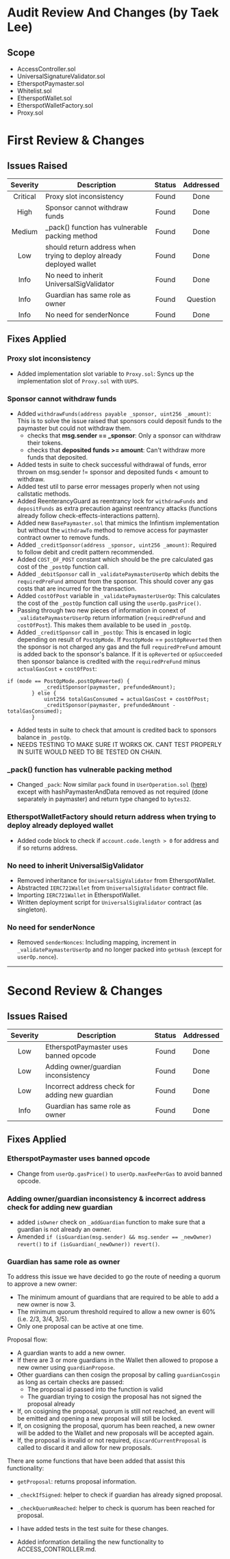 # Audit Review And Changes (by Taek Lee)

## Scope

* AccessController.sol
* UniversalSignatureValidator.sol
* EtherspotPaymaster.sol
* Whitelist.sol
* EtherspotWallet.sol
* EtherspotWalletFactory.sol
* Proxy.sol

# First Review & Changes

## Issues Raised

| Severity |                       Description                    |  Status  |  Addressed  |
|:--------:|------------------------------------------------------|:--------:|:-----------:|
| Critical | Proxy slot inconsistency                             | Found    | Done        |
| High     | Sponsor cannot withdraw funds                        | Found    | Done        |
| Medium   | _pack() function has vulnerable packing method       | Found    | Done        |
| Low      | should return address when trying to deploy already deployed wallet | Found |  Done  |
| Info     | No need to inherit UniversalSigValidator             | Found    | Done        |
| Info     | Guardian has same role as owner                      | Found    | Question    |
| Info     | No need for senderNonce                              | Found    | Done        |

## Fixes Applied

### Proxy slot inconsistency

* Added implementation slot variable to `Proxy.sol`: Syncs up the implementation slot of `Proxy.sol` with `UUPS`.

### Sponsor cannot withdraw funds

* Added `withdrawFunds(address payable _sponsor, uint256 _amount)`: This is to solve the issue raised that sponsors could deposit funds to the paymaster but could not withdraw them.
  * checks that **msg.sender == _sponsor**: Only a sponsor can withdraw their tokens.
  * checks that **deposited funds >= amount**: Can't withdraw more funds that deposited.
* Added tests in suite to check successful withdrawal of funds, error thrown on msg.sender != sponsor and deposited funds < amount to withdraw.
* Added test util to parse error messages properly when not using callstatic methods.
* Added ReenterancyGuard as reentrancy lock for `withdrawFunds` and `depositFunds` as extra precaution against reentrancy attacks (functions already follow check-effects-interactions pattern).
* Added new `BasePaymaster.sol` that mimics the Infintism implementation but without the `withdrawTo` method to remove access for paymaster contract owner to remove funds.
* Added `_creditSponsor(address _sponsor, uint256 _amount)`: Required to follow debit and credit pattern recommended.
* Added `COST_OF_POST` constant which should be the pre calculated gas cost of the `_postOp` function call.
* Added `_debitSponsor` call in `_validatePaymasterUserOp` which debits the `requiredPreFund` amount from the sponsor. This should cover any gas costs that are incurred for the transaction.
* Added `costOfPost` variable in `_validatePaymasterUserOp`: This calculates the cost of the `_postOp` function call using the `userOp.gasPrice()`.
* Passing through two new pieces of information in conext of `_validatePaymasterUserOp` return information (`requiredPreFund` and `costOfPost`). This makes them available to be used in `_postOp`.
* Added `_creditSponsor` call in `_postOp`: This is encased in logic depending on result of `PostOpMode`. If `PostOpMode` == `postOpReverted` then the sponsor is not charged any gas and the full `requiredPreFund` amount is added back to the sponsor's balance. If it is `opReverted` or `opSucceeded` then sponsor balance is credited with the `requiredPreFund` minus `actualGasCost` + `costOfPost`:

```solidity
if (mode == PostOpMode.postOpReverted) {
            _creditSponsor(paymaster, prefundedAmount);
        } else {
            uint256 totalGasConsumed = actualGasCost + costOfPost;
            _creditSponsor(paymaster, prefundedAmount - totalGasConsumed);
        }
```

* Added tests in suite to check that amount is credited back to sponsors balance in `_postOp`.
* NEEDS TESTING TO MAKE SURE IT WORKS OK. CANT TEST PROPERLY IN SUITE WOULD NEED TO BE TESTED ON CHAIN.
  
### _pack() function has vulnerable packing method

* Changed `_pack`: Now similar `pack` found in `UserOperation.sol` ([here](https://github.com/eth-infinitism/account-abstraction/blob/abff2aca61a8f0934e533d0d352978055fddbd96/contracts/interfaces/UserOperation.sol#L63)) except with hashPaymasterAndData removed as not required (done separately in paymaster) and return type changed to `bytes32`.

### EtherspotWalletFactory should return address when trying to deploy already deployed wallet

* Added code block to check if `account.code.length > 0` for address and if so returns address.

### No need to inherit UniversalSigValidator

* Removed inheritance for `UniversalSigValidator` from EtherspotWallet.
* Abstracted `IERC721Wallet` from `UniversalSigValidator` contract file.
* Importing `IERC721Wallet` in EtherspotWallet.
* Written deployment script for `UniversalSigValidator` contract (as singleton).

### No need for senderNonce

* Removed `senderNonces`: Including mapping, increment in `_validatePaymasterUserOp` and no longer packed into `getHash` (except for `userOp.nonce`).

______________________________


# Second Review & Changes

## Issues Raised

| Severity |                       Description                    |  Status  |  Addressed  |
|:--------:|------------------------------------------------------|:--------:|:-----------:|
| Low      | EtherspotPaymaster uses banned opcode                | Found    | Done        |
| Low      | Adding owner/guardian inconsistency                  | Found    | Done        |
| Low      | Incorrect address check for adding new guardian      | Found    | Done        |
| Info     | Guardian has same role as owner                      | Found    | Done        |

## Fixes Applied

### EtherspotPaymaster uses banned opcode

* Change from `userOp.gasPrice()` to `userOp.maxFeePerGas` to avoid banned opcode.

### Adding owner/guardian inconsistency & incorrect address check for adding new guardian

* added `isOwner` check on `_addGuardian` function to make sure that a guardian is not already an owner.
* Amended `if (isGuardian(msg.sender) && msg.sender == _newOwner) revert()` to `if (isGuardian(_newOwner)) revert()`.

### Guardian has same role as owner

To address this issue we have decided to go the route of needing a quorum to approve a new owner:

* The minimum amount of guardians that are required to be able to add a new owner is now 3.
* The minimum quorum threshold required to allow a new owner is 60% (i.e. 2/3, 3/4, 3/5).  
* Only one proposal can be active at one time.
  
Proposal flow:

* A guardian wants to add a new owner.
* If there are 3 or more guardians in the Wallet then allowed to propose a new owner using `guardianPropose`.
* Other guardians can then cosign the proposal by calling `guardianCosgin` as long as certain checks are passed:
  * The proposal id passed into the function is valid
  * The guardian trying to cosign the proposal has not signed the proposal already
* If, on cosigning the proposal, quorum is still not reached, an event will be emitted and opening a new proposal will still be locked.
* If, on cosigning the proposal, quorum has been reached, a new owner will be added to the Wallet and new proposals will be accepted again.
* If, the proposal is invalid or not required, `discardCurrentProposal` is called to discard it and allow for new proposals.
  
There are some functions that have been added that assist this functionality:

* `getProposal`: returns proposal information.
* `_checkIfSigned`: helper to check if guardian has already signed proposal.
* `_checkQuorumReached`: helper to check is quorum has been reached for proposal.
  
* I have added tests in the test suite for these changes.
* Added information detailing the new functionality to ACCESS_CONTROLLER.md.

